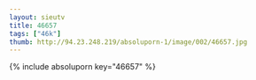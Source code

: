 ```yaml
--- 
layout: sieutv
title: 46657
tags: ["46k"]
thumb: http://94.23.248.219/absoluporn-1/image/002/46657.jpg
---
```

{% include absoluporn key="46657" %} 
